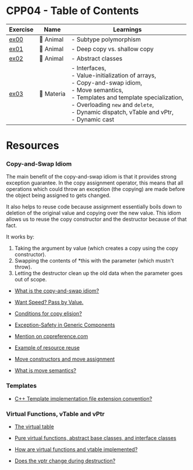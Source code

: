 # CPP04 - Table of Contents

| Exercise     | Name       | Learnings                                                                                                                                                                                                                                                  |
| ------------ | ---------- | ---------------------------------------------------------------------------------------------------------------------------------------------------------------------------------------------------------------------------------------------------------- |
| [ex00](ex00) | 🐾 Animal  | - Subtype polymorphism                                                                                                                                                                                                                                     |
| [ex01](ex01) | 🧠 Animal  | - Deep copy vs. shallow copy                                                                                                                                                                                                                               |
| [ex02](ex02) | 💭 Animal  | - Abstract classes                                                                                                                                                                                                                                         |
| [ex03](ex03) | 🔮 Materia | - Interfaces, <br> - Value-initialization of arrays, <br> - Copy-and-swap idiom, <br> - Move semantics, <br> - Templates and template specialization, <br> - Overloading `new` and `delete`, <br> - Dynamic dispatch, vTable and vPtr, <br> - Dynamic cast |

# Resources

### Copy-and-Swap Idiom

The main benefit of the copy-and-swap idiom is that it provides strong exception guarantee.
In the copy assignment operator, this means that all operations which could throw an exception (the copying) are made before the object being assigned to gets changed.

It also helps to reuse code because assignment essentially boils down to deletion of the original value and copying over the new value.
This idiom allows us to reuse the copy constructor and the destructor because of that fact.

It works by:
1. Taking the argument by value (which creates a copy using the copy constructor).
2. Swapping the contents of *this with the parameter (which mustn't throw).
3. Letting the destructor clean up the old data when the parameter goes out of scope.

- [What is the copy-and-swap idiom?](https://stackoverflow.com/questions/3279543/what-is-the-copy-and-swap-idiom)

- [Want Speed? Pass by Value.](https://web.archive.org/web/20140113221447/http://cpp-next.com/archive/2009/08/want-speed-pass-by-value/)

- [Conditions for copy elision?](https://stackoverflow.com/questions/6383639/conditions-for-copy-elision)

- [Exception-Safety in Generic Components](https://www.boost.org/community/exception_safety.html)

- [Mention on cppreference.com](https://en.cppreference.com/w/cpp/language/operators#Assignment_operator)

- [Example of resource reuse](https://en.cppreference.com/w/cpp/language/copy_assignment#Example)

- [Move constructors and move assignment](https://www.learncpp.com/cpp-tutorial/move-constructors-and-move-assignment/)

- [What is move semantics?](https://stackoverflow.com/questions/3106110/what-is-move-semantics)

### Templates

- [C++ Template implementation file extension convention?](https://stackoverflow.com/a/77060142/24880406)

### Virtual Functions, vTable and vPtr

- [The virtual table](https://www.learncpp.com/cpp-tutorial/the-virtual-table/)

- [Pure virtual functions, abstract base classes, and interface classes](https://www.learncpp.com/cpp-tutorial/pure-virtual-functions-abstract-base-classes-and-interface-classes/)

- [How are virtual functions and vtable implemented?](https://stackoverflow.com/questions/99297/how-are-virtual-functions-and-vtable-implemented)

- [Does the vptr change during destruction?](https://stackoverflow.com/questions/7916833/does-the-vptr-change-during-destruction)

